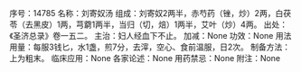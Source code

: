 序号：14785
名称：刘寄奴汤
组成：刘寄奴2两半，赤芍药（锉，炒）2两，白茯苓（去黑皮）1两，芎藭1两半，当归（切，焙）1两半，艾叶（炒）4两。
出处：《圣济总录》卷一五二。
主治：妇人经血下不止。
加减：None
功效：None
用法用量：每服3钱匕，水1盏，煎7分，去滓，空心、食前温服，日2次。
制备方法：上为粗末。
临床应用：None
各家论述：None
用药禁忌：None
附注：None

